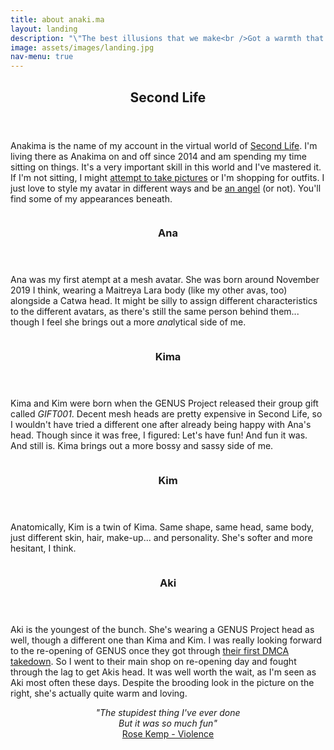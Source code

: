 ```yaml
---
title: about anaki.ma
layout: landing
description: "\"The best illusions that we make<br />Got a warmth that we don't fake\"<br /><i><a target='blank' href='https://www.youtube.com/watch?v=Nz2MY2Ogf0U'>Warhaus - The Good Lie</a></i>"
image: assets/images/landing.jpg
nav-menu: true
---
```


<!-- Main -->
<div id="main">

<!-- One -->
<section id="one">
	<div class="inner">
		<header class="major">
			<h2>Second Life</h2>
		</header>
		<p>Anakima is the name of my account in the virtual world of <a href="https://secondlife.com">Second Life</a>. I'm living there as Anakima on and off since 2014 and am spending my time sitting on things. It's a very important skill in this world and I've mastered it. If I'm not sitting, I might <a href="https://my.secondlife.com/anakima">attempt to take pictures</a> or I'm shopping for outfits. I just love to style my avatar in different ways and be <a target="blank" href="https://slbloodlines.com/members/2662527">an angel</a> (or not). You'll find some of my appearances beneath.</p>
	</div>
</section>

<!-- Two -->
<section id="two" class="spotlights">
	<section>
		<div class="image">
			<img src="{% link assets/images/ana.png %}" alt="" data-position="center center" />
		</div>
		<div class="content">
			<div class="inner">
				<header class="major">
					<h3>Ana</h3>
				</header>
				<p>Ana was my first atempt at a mesh avatar. She was born around November 2019 I think, wearing a Maitreya Lara body (like my other avas, too) alongside a Catwa head. It might be silly to assign different characteristics to the different avatars, as there's still the same person behind them... though I feel she brings out a more <i>ana</i>lytical side of me.</p>
			</div>
		</div>
	</section>
	<section>
		<div class="image">
			<img src="{% link assets/images/kima.png %}" alt="" data-position="top center" />
		</div>
		<div class="content">
			<div class="inner">
				<header class="major">
					<h3>Kima</h3>
				</header>
				<p>Kima and Kim were born when the GENUS Project released their group gift called <i>GIFT001</i>. Decent mesh heads are pretty expensive in Second Life, so I wouldn't have tried a different one after already being happy with Ana's head. Though since it was free, I figured: Let's have fun! And fun it was. And still is. Kima brings out a more bossy and sassy side of me.</p>
			</div>
		</div>
	</section>
	<section>
		<div class="image">
			<img src="{% link assets/images/kim.png %}" alt="" data-position="25% 25%" />
		</div>
		<div class="content">
			<div class="inner">
				<header class="major">
					<h3>Kim</h3>
				</header>
				<p>Anatomically, Kim is a twin of Kima. Same shape, same head, same body, just different skin, hair, make-up... and personality. She's softer and more hesitant, I think.</p>
			</div>
		</div>
	</section>
        <section>
                <div class="image">
                        <img src="{% link assets/images/aki.png %}" alt="" data-position="top center" />
                </div>
                <div class="content">
                        <div class="inner">
                                <header class="major">
                                        <h3>Aki</h3>
                                </header>
                                <p>Aki is the youngest of the bunch. She's wearing a GENUS Project head as well, though a different one than Kima and Kim. I was really looking forward to the re-opening of GENUS once they got through <a href="https://www.reddit.com/r/secondlife/comments/g0xar1/the_genus_project_situation_dmca_store_closure/">their first DMCA takedown</a>. So I went to their main shop on re-opening day and fought through the lag to get Akis head. It was well worth the wait, as I'm seen as Aki most often these days. Despite the brooding look in the picture on the right, she's actually quite warm and loving.</p>
                        </div>
                </div>
        </section>

</section>

<!-- Three -->
<section id="three">
	<div class="inner">
		<!-- header class="major">
			<h2>Massa libero</h2>
		</header -->
		<p><center><i>"The stupidest thing I've ever done<br/>But it was so much fun"</i><br/><a href="https://www.youtube.com/watch?v=tCPtsGFR0jY" target="blank">Rose Kemp - Violence</a></center></p>
	</div>
</section>

</div>
